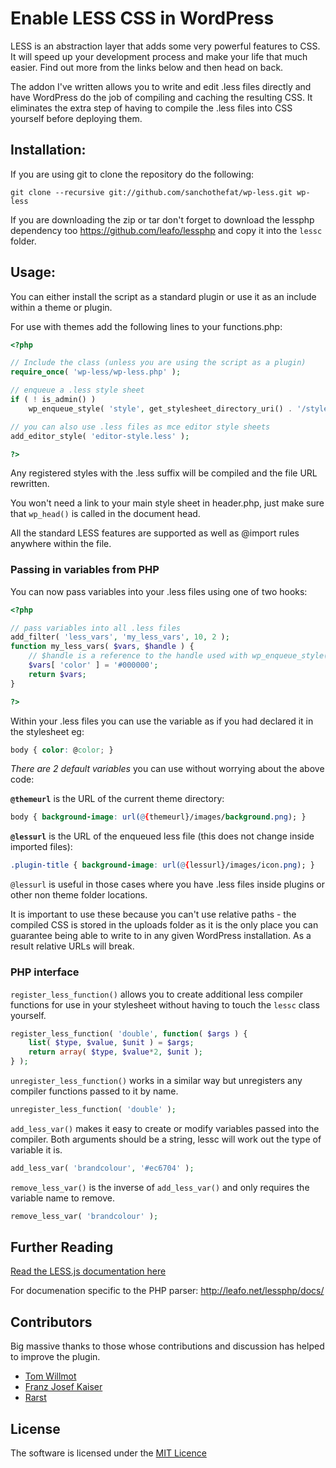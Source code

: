 # Enable LESS CSS in WordPress

LESS is an abstraction layer that adds some very powerful features to CSS. It
will speed up your development process and make your life that much easier. Find
out more from the links below and then head on back.

The addon I've written allows you to write and edit .less files directly and
have WordPress do the job of compiling and caching the resulting CSS. It
eliminates the extra step of having to compile the .less files into CSS yourself
before deploying them.

## Installation:

If you are using git to clone the repository do the following:

    git clone --recursive git://github.com/sanchothefat/wp-less.git wp-less

If you are downloading the zip or tar don't forget to download the lessphp
dependency too https://github.com/leafo/lessphp and copy it into the `lessc`
folder.

## Usage:

You can either install the script as a standard plugin or use it as an include within a theme or plugin.

For use with themes add the following lines to your functions.php:

```php
<?php

// Include the class (unless you are using the script as a plugin)
require_once( 'wp-less/wp-less.php' );

// enqueue a .less style sheet
if ( ! is_admin() )
    wp_enqueue_style( 'style', get_stylesheet_directory_uri() . '/style.less' );

// you can also use .less files as mce editor style sheets
add_editor_style( 'editor-style.less' );

?>
```

Any registered styles with the .less suffix will be compiled and the file URL
rewritten.

You won't need a link to your main style sheet in header.php, just make sure
that `wp_head()` is called in the document head.

All the standard LESS features are supported as well as @import rules anywhere
within the file.

### Passing in variables from PHP

You can now pass variables into your .less files using one of two hooks:

```php
<?php

// pass variables into all .less files
add_filter( 'less_vars', 'my_less_vars', 10, 2 );
function my_less_vars( $vars, $handle ) {
    // $handle is a reference to the handle used with wp_enqueue_style()
    $vars[ 'color' ] = '#000000';
    return $vars;
}

?>
```

Within your .less files you can use the variable as if you had declared it in
the stylesheet eg:

```css
body { color: @color; }
```

*There are 2 default variables* you can use without worrying about the above code:

**`@themeurl`** is the URL of the current theme directory:

```css
body { background-image: url(@{themeurl}/images/background.png); }
```

**`@lessurl`** is the URL of the enqueued less file (this does not change inside imported files):

```css
.plugin-title { background-image: url(@{lessurl}/images/icon.png); }
```

`@lessurl` is useful in those cases where you have .less files inside plugins or
other non theme folder locations.

It is important to use these because you can't use relative paths - the compiled CSS is
stored in the uploads folder as it is the only place you can guarantee being
able to write to in any given WordPress installation. As a result relative URLs will
break.

### PHP interface

`register_less_function()` allows you to create additional less compiler functions
for use in your stylesheet without having to touch the `lessc` class yourself.

```php
register_less_function( 'double', function( $args ) {
    list( $type, $value, $unit ) = $args;
	return array( $type, $value*2, $unit );
} );
```

`unregister_less_function()` works in a similar way but unregisters any compiler
functions passed to it by name.

```php
unregister_less_function( 'double' );
```

`add_less_var()` makes it easy to create or modify variables passed into the
compiler. Both arguments should be a string, lessc will work out the type of
variable it is.

```php
add_less_var( 'brandcolour', '#ec6704' );
```

`remove_less_var()` is the inverse of `add_less_var()` and only requires the
variable name to remove.

```php
remove_less_var( 'brandcolour' );
```

## Further Reading

[Read the LESS.js documentation here](http://lesscss.org/)

For documenation specific to the PHP parser: http://leafo.net/lessphp/docs/


## Contributors

Big massive thanks to those whose contributions and discussion has helped to improve the plugin.

* [Tom Willmot](https://github.com/willmot)
* [Franz Josef Kaiser](https://github.com/franz-josef-kaiser)
* [Rarst](https://github.com/rarst)

## License

The software is licensed under the [MIT Licence](http://www.opensource.org/licenses/mit-license.php)
